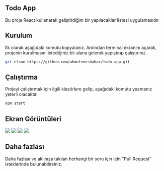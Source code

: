 ## Todo App

Bu proje React kullanarak geliştirdiğim bir yapılacaklar listesi uygulamasıdır

## Kurulum

İlk olarak aşağıdaki komutu kopyalanız. Ardından terminal ekranını açarak, projenin kurulmasını istediğiniz bir alana gelerek yapıştırıp çalıştırınız.

```sh
git clone https://github.com/ahmetenesbahar/todo-app.git
```

## Çalıştırma

Projeyi çalıştırmak için ilgili klasörlere gelip, aşağıdaki komutu yazmanız yeterli olacaktır.

```sh
npm start
```

## Ekran Görüntüleri

<div>
<img src="https://github.com/ahmetenesbahar/todo-app/blob/v.1.0.0/docs/add-readme/public/images/screenshots/todo-app-login-dark.png">
<img src="https://github.com/ahmetenesbahar/todo-app/blob/v.1.0.0/docs/add-readme/public/images/screenshots/todo-app-dark.png">
<img src="https://github.com/ahmetenesbahar/todo-app/blob/v.1.0.0/docs/add-readme/public/images/screenshots/todo-app-login-light.png">
<img src="https://github.com/ahmetenesbahar/todo-app/blob/v.1.0.0/docs/add-readme/public/images/screenshots/todo-app-light.png">

</div>

## Daha fazlası

Daha fazlası ve aklınıza takılan herhangi bir soru için için "Pull Request" isteklerinde bulunabilirsiniz.
